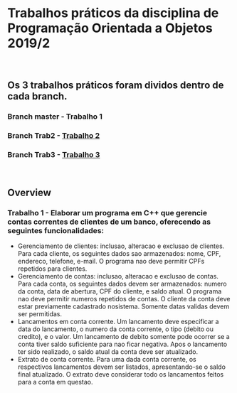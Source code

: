 # Trabalhos práticos da disciplina de Programação Orientada a Objetos 2019/2

<br>

## Os 3 trabalhos práticos foram dividos dentro de cada branch.

### Branch master - Trabalho 1

### Branch Trab2 - [Trabalho 2](https://github.com/thiagomtt/poo-trab1/tree/Trab2)

### Branch Trab3 - [Trabalho 3](https://github.com/thiagomtt/poo-trab1/tree/Trab3)

<br>

## Overview

### Trabalho 1 - Elaborar um programa em C++ que gerencie contas correntes de clientes de um banco, oferecendo as seguintes funcionalidades:

* Gerenciamento de clientes: inclusao, alteracao e exclusao de clientes. Para cada cliente, os seguintes dados sao armazenados: nome, CPF, endereco, telefone, e-mail. O programa nao deve permitir CPFs repetidos para clientes.<br>
* Gerenciamento de contas: inclusao, alteracao e exclusao de contas. Para cada conta, os seguintes dados devem ser armazenados: numero da conta, data de abertura, CPF do cliente, e saldo atual. O programa nao deve permitir numeros repetidos de contas. O cliente da conta deve estar previamente cadastrado nosistema. Somente datas validas devem ser permitidas.<br>
* Lancamentos em conta corrente. Um lancamento deve especificar a data do lancamento, o numero da conta corrente, o tipo (debito ou credito), e o valor. Um lancamento de debito somente pode ocorrer se a conta tiver saldo suficiente para nao ficar negativa. Apos o lancamento ter sido realizado, o saldo atual da conta deve ser atualizado.
* Extrato de conta corrente. Para uma dada conta corrente, os respectivos lancamentos devem ser listados, apresentando-se o saldo final atualizado. O extrato deve considerar todo os lancamentos feitos para a conta em questao.
